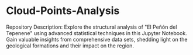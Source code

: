 # Cloud-Points-Analysis
Repository Description: Explore the structural analysis of "El Peñón del Tepenene" using advanced statistical techniques in this Jupyter Notebook. Gain valuable insights from comprehensive data sets, shedding light on the geological formations and their impact on the region.
